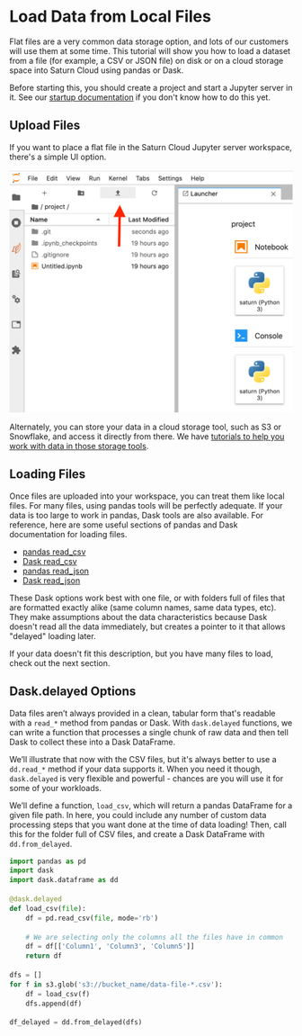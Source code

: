 # Load Data from Local Files

Flat files are a very common data storage option, and lots of our customers will use them at some time. This tutorial will show you how to load a dataset from a file (for example, a CSV or JSON file) on disk or on a cloud storage space into Saturn Cloud using pandas or Dask.

Before starting this, you should create a project and start a Jupyter server in it. See our [startup documentation](<docs/Getting Started/start_project.md>) if you don't know how to do this yet.

## Upload Files
If you want to place a flat file in the Saturn Cloud Jupyter server workspace, there's a simple UI option.

<img src="/images/docs/upload_file.png" alt="Jupyter Lab interface showing a red arrow pointing to the Upload button" class="doc-image">

Alternately, you can store your data in a cloud storage tool, such as S3 or Snowflake, and access it directly from there. We have [tutorials to help you work with data in those storage tools](/docs).

## Loading Files

Once files are uploaded into your workspace, you can treat them like local files.  For many files, using pandas tools will be perfectly adequate. If your data is too large to work in pandas, Dask tools are also available. For reference, here are some useful sections of pandas and Dask documentation for loading files.

* <a href="https://pandas.pydata.org/pandas-docs/stable/reference/api/pandas.read_csv.html" target='_blank' rel='noopener'>pandas read_csv</a>
* <a href="https://docs.dask.org/en/latest/dataframe-api.html?#dask.dataframe.read_csv" target='_blank' rel='noopener'>Dask read_csv</a>
* <a href="https://pandas.pydata.org/pandas-docs/stable/reference/api/pandas.read_json.html" target='_blank' rel='noopener'>pandas read_json</a>
* <a href="https://docs.dask.org/en/latest/dataframe-api.html?#dask.dataframe.read_json" target='_blank' rel='noopener'>Dask read_json</a>

These Dask options work best with one file, or with folders full of files that are formatted exactly alike (same column names, same data types, etc). They make assumptions about the data characteristics because Dask doesn't read all the data immediately, but creates a pointer to it that allows "delayed" loading later.

If your data doesn't fit this description, but you have many files to load, check out the next section.

## Dask.delayed Options

Data files aren’t always provided in a clean, tabular form that's readable with a `read_*` method from pandas or Dask. With `dask.delayed` functions, we can write a function that processes a single chunk of raw data and then tell Dask to collect these into a Dask DataFrame.

We’ll illustrate that now with the CSV files, but it's always better to use a `dd.read_*` method if your data supports it. When you need it though, `dask.delayed` is very flexible and powerful - chances are you will use it for some of your workloads.

We’ll define a function, `load_csv`, which will return a pandas DataFrame for a given  file path. In here, you could include any number of custom data processing steps that you want done at the time of data loading! Then, call this for the folder full of CSV files, and create a Dask DataFrame with `dd.from_delayed`.

```python
import pandas as pd
import dask
import dask.dataframe as dd

@dask.delayed
def load_csv(file):
    df = pd.read_csv(file, mode='rb')

    # We are selecting only the columns all the files have in common
    df = df[['Column1', 'Column3', 'Column5']]
    return df

dfs = []
for f in s3.glob('s3://bucket_name/data-file-*.csv'):
    df = load_csv(f)
    dfs.append(df)

df_delayed = dd.from_delayed(dfs)
```
